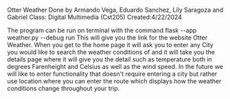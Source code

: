 Otter Weather
Done by Armando Vega, Eduardo Sanchez, Lily Saragoza and Gabriel
Class: Digital Multimedia (Cst205)
Created:4/22/2024

The program can be run on terminal with the command flask --app weather.py --debug run
This will give you the link for the website Otter Weather. When you get to the home page it will ask you to enter any City you would like to search the weather conditions of 
and it will take you the details page where it will give you the detail such as temperature both in degrees Farenheight and Celsius as well as the wind speed.
In the future we will like to enter functionality that doesn't require entering a city but rather use location where you can enter the route which displays how the weather conditions 
change throughout your trip.
